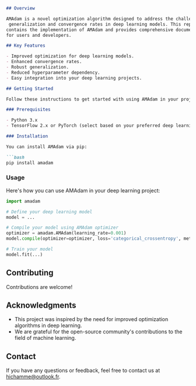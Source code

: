 
```markdown

## Overview

AMAdam is a novel optimization algorithm designed to address the challenges of poor
 generalization and convergence rates in deep learning models. This repository
contains the implementation of AMAdam and provides comprehensive documentation
for users and developers.

## Key Features

- Improved optimization for deep learning models.
- Enhanced convergence rates.
- Robust generalization.
- Reduced hyperparameter dependency.
- Easy integration into your deep learning projects.

## Getting Started

Follow these instructions to get started with using AMAdam in your projects. 

### Prerequisites

- Python 3.x
- TensorFlow 2.x or PyTorch (select based on your preferred deep learning framework)

### Installation

You can install AMAdam via pip:

```bash
pip install amadam
```

### Usage

Here's how you can use AMAdam in your deep learning project:

```python
import amadam

# Define your deep learning model
model = ...

# Compile your model using AMAdam optimizer
optimizer = amadam.AMAdam(learning_rate=0.001)
model.compile(optimizer=optimizer, loss='categorical_crossentropy', metrics=['accuracy'])

# Train your model
model.fit(...)
```

## Contributing

Contributions are welcome! 

## Acknowledgments

- This project was inspired by the need for improved optimization algorithms in deep learning.
- We are grateful for the open-source community's contributions to the field of machine learning.

## Contact

If you have any questions or feedback, feel free to contact us at [hichamme@outlook.fr](hichamme@outlook.fr).

```
